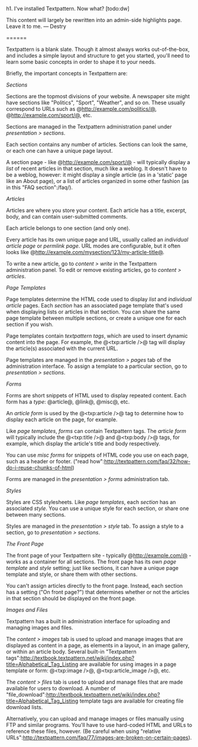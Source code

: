 h1. I've installed Textpattern.  Now what? [todo:dw]

This content will largely be rewritten into an admin-side highlights page. Leave it to me. — Destry

======

Textpattern is a blank slate.  Though it almost always works out-of-the-box, and includes a simple layout and structure to get you started, you'll need to learn some basic concepts in order to shape it to your needs.

Briefly, the important concepts in Textpattern are:

*Sections*

Sections are the topmost divisions of your website.  A newspaper site might have sections like "Politics", "Sport", "Weather", and so on.  These usually correspond to URLs such as @http://example.com/politics/@, @http://example.com/sport/@, etc.

Sections are managed in the Textpattern administration panel under *presentation > sections*.

Each section contains any number of articles.  Sections can look the same, or each one can have a unique page layout.

A section page - like @http://example.com/sport/@ - will typically display a *list* of recent articles in that section, much like a weblog.  It doesn't have to be a weblog, however: it might display a single article (as in a 'static' page like an About page), or a list of articles organized in some other fashion (as in this "FAQ section":/faq/).

*Articles*

Articles are where you store your content.  Each article has a title, excerpt, body, and can contain user-submitted comments.

Each article belongs to one section (and only one).

Every article has its own unique page and URL, usually called an *individual article page* or *permlink page*.  URL modes are configurable, but it often looks like @http://example.com/mysection/123/my-article-title@.

To write a new article, go to *content > write* in the Textpattern administration panel.  To edit or remove existing articles, go to *content > articles*.

*Page Templates*

Page templates determine the HTML code used to display *list* and *individual article* pages.  Each *section* has an associated page template that's used when displaying lists or articles in that section.  You can share the same page template between multiple sections, or create a unique one for each section if you wish.

Page templates contain *textpattern tags*, which are used to insert dynamic content into the page.  For example, the @<txp:article />@ tag will display the article(s) associated with the current URL.

Page templates are managed in the *presentation > pages* tab of the administration interface.  To assign a template to a particular section, go to *presentation > sections*.

*Forms*

Forms are short snippets of HTML used to display repeated content.  Each form has a *type*: @article@, @link@, @misc@, etc.

An *article form* is used by the @<txp:article />@ tag to determine how to display each article on the page, for example.

Like *page templates*, *forms* can contain Textpattern tags.  The *article form* will typically include the @<txp:title />@ and @<txp:body />@ tags, for example, which display the article's title and body respectively.

You can use *misc forms* for snippets of HTML code you use on each page, such as a header or footer.  ("read how":http://textpattern.com/faq/32/how-do-i-reuse-chunks-of-html)

Forms are managed in the *presentation > forms* administration tab.

*Styles*

Styles are CSS stylesheets.  Like *page templates*, each *section* has an associated *style*.  You can use a unique style for each section, or share one between many sections.

Styles are managed in the *presentation > style* tab.  To assign a style to a section, go to *presentation > sections*.

*The Front Page*

The front page of your Textpattern site - typically @http://example.com/@ - works as a container for all sections.  The front page has its own *page template* and *style* setting; just like sections, it can have a unique page template and style, or share them with other sections.

You can't assign articles directly to the front page.  Instead, each section has a setting ("On front page?") that determines whether or not the articles in that section should be displayed on the front page.

*Images and Files*

Textpattern has a built in administration interface for uploading and managing images and files.

The *content > images* tab is used to upload and manage images that are displayed as content in a page, as elements in a layout, in an image gallery, or within an article body.  Several built-in "Textpattern tags":http://textbook.textpattern.net/wiki/index.php?title=Alphabetical_Tag_Listing are available for using images in a page template or form: @<txp:image />@, @<txp:article_image />@, etc.

The *content > files* tab is used to upload and manage files that are made available for users to download.  A number of "file_download":http://textbook.textpattern.net/wiki/index.php?title=Alphabetical_Tag_Listing template tags are available for creating file download lists.

Alternatively, you can upload and manage images or files manually using FTP and similar programs.  You'll have to use hard-coded HTML and URLs to reference these files, however.  (Be careful when using "relative URLs":http://textpattern.com/faq/77/images-are-broken-on-certain-pages).
